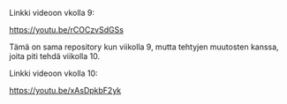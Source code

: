 Linkki videoon vkolla 9:

https://youtu.be/rCOCzvSdGSs



Tämä on sama repository kun viikolla 9, mutta tehtyjen muutosten kanssa, joita piti tehdä viikolla 10.

Linkki videoon vkolla 10:

https://youtu.be/xAsDpkbF2yk
